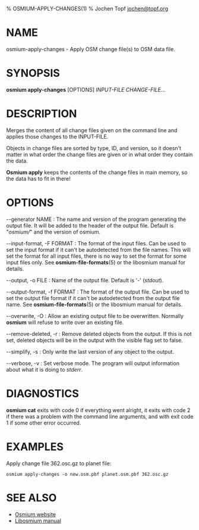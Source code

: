 % OSMIUM-APPLY-CHANGES(1)
% Jochen Topf <jochen@topf.org>

# NAME

osmium-apply-changes - Apply OSM change file(s) to OSM data file.


# SYNOPSIS

**osmium apply-changes** \[OPTIONS\] *INPUT-FILE* *CHANGE-FILE...*


# DESCRIPTION

Merges the content of all change files given on the command line and applies
those changes to the INPUT-FILE.

Objects in change files are sorted by type, ID, and version, so it doesn't matter
in what order the change files are given or in what order they contain the data.

**Osmium apply** keeps the contents of the change files in main memory, so the
data has to fit in there!


# OPTIONS

--generator NAME
:   The name and version of the program generating the output file. It will be
    added to the header of the output file. Default is "*osmium/*" and the version
    of osmium.

--input-format, -F FORMAT
:   The format of the input files. Can be used to set the input format if it
    can't be autodetected from the file names. This will set the format for
    all input files, there is no way to set the format for some input files
    only. See **osmium-file-formats**(5) or the libosmium manual for details.

--output, -o FILE
:   Name of the output file. Default is '-' (*stdout*).

--output-format, -f FORMAT
:   The format of the output file. Can be used to set the output file format
    if it can't be autodetected from the output file name.
    See **osmium-file-formats**(5) or the libosmium manual for details.

--overwrite, -O
:   Allow an existing output file to be overwritten. Normally **osmium** will
    refuse to write over an existing file.

--remove-deleted, -r
:   Remove deleted objects from the output. If this is not set, deleted objects
    will be in the output with the visible flag set to false.

--simplify, -s
:   Only write the last version of any object to the output.

--verbose, -v
:   Set verbose mode. The program will output information about what it is
    doing to *stderr*.


# DIAGNOSTICS

**osmium cat** exits with code 0 if everything went alright, it exits
with code 2 if there was a problem with the command line arguments,
and with exit code 1 if some other error occurred.


# EXAMPLES

Apply change file 362.osc.gz to planet file:

    osmium apply-changes -o new.osm.pbf planet.osm.pbf 362.osc.gz


# SEE ALSO

* [Osmium website](http://osmcode.org/osmium)
* [Libosmium manual](http://osmcode.org/libosmium/manual/libosmium-manual.html)

